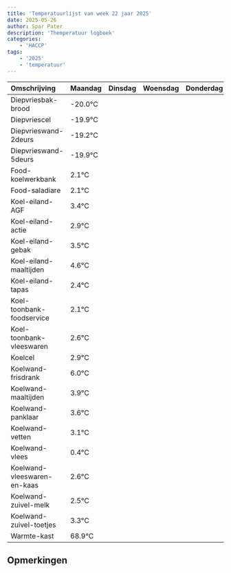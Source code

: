 ```yaml
---
title: 'Temperatuurlijst van week 22 jaar 2025'
date: 2025-05-26
author: Spar Pater
description: 'Themperatuur logboek'
categories:
    - 'HACCP'
tags:
    - '2025'
    - 'temperatuur'
---
```

|Omschrijving|Maandag|Dinsdag|Woensdag|Donderdag|Vrijdag|Zaterdag|Zondag|
|:---|:---|:---|:---|:---|:---|:---|:---|
|Diepvriesbak-brood|-20.0°C| | | | | | |
|Diepvriescel|-19.9°C| | | | | | |
|Diepvrieswand-2deurs|-19.2°C| | | | | | |
|Diepvrieswand-5deurs|-19.9°C| | | | | | |
|Food-koelwerkbank|2.1°C| | | | | | |
|Food-saladiare|2.1°C| | | | | | |
|Koel-eiland-AGF|3.4°C| | | | | | |
|Koel-eiland-actie|2.9°C| | | | | | |
|Koel-eiland-gebak|3.5°C| | | | | | |
|Koel-eiland-maaltijden|4.6°C| | | | | | |
|Koel-eiland-tapas|2.4°C| | | | | | |
|Koel-toonbank-foodservice|2.1°C| | | | | | |
|Koel-toonbank-vleeswaren|2.6°C| | | | | | |
|Koelcel|2.9°C| | | | | | |
|Koelwand-frisdrank|6.0°C| | | | | | |
|Koelwand-maaltijden|3.9°C| | | | | | |
|Koelwand-panklaar|3.6°C| | | | | | |
|Koelwand-vetten|3.1°C| | | | | | |
|Koelwand-vlees|0.4°C| | | | | | |
|Koelwand-vleeswaren-en-kaas|2.6°C| | | | | | |
|Koelwand-zuivel-melk|2.5°C| | | | | | |
|Koelwand-zuivel-toetjes|3.3°C| | | | | | |
|Warmte-kast|68.9°C| | | | | | |

## Opmerkingen


